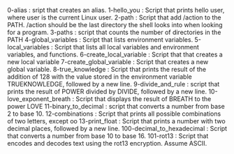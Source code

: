 0-alias : sript that creates an alias.
1-hello_you : Script that prints hello user, where user is the current Linux user.
2-path : Script that add /action to the PATH. /action should be the last directory the shell looks into when looking for a program.
3-paths : script that counts the number of directories in the PATH
4-global_variables : Script that lists environment variables.
5-local_variables : Script that lists all local variables and environment variables, and functions.
6-create_local_variable : Script that that creates a new local variable
7-create_global_variable : Script that creates a new global variable.
8-true_knowledge : Script that prints the result of the addition of 128 with the value stored in the environment variable TRUEKNOWLEDGE, followed by a new line.
9-divide_and_rule : script that prints the result of POWER divided by DIVIDE, followed by a new line.
10-love_exponent_breath : Script that displays the result of BREATH to the power LOVE
11-binary_to_decimal : script that converts a number from base 2 to base 10.
12-combinations : Script that prints all possible combinations of two letters, except oo
13-print_float : Script that prints a number with two decimal places, followed by a new line.
100-decimal_to_hexadecimal : Script that converts a number from base 10 to base 16.
101-rot13 : Script that encodes and decodes text using the rot13 encryption. Assume ASCII.

